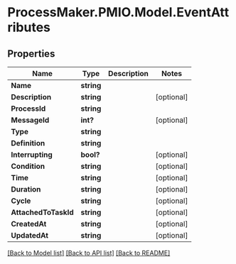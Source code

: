 # ProcessMaker.PMIO.Model.EventAttributes
## Properties

Name | Type | Description | Notes
------------ | ------------- | ------------- | -------------
**Name** | **string** |  | 
**Description** | **string** |  | [optional] 
**ProcessId** | **string** |  | 
**MessageId** | **int?** |  | [optional] 
**Type** | **string** |  | 
**Definition** | **string** |  | 
**Interrupting** | **bool?** |  | [optional] 
**Condition** | **string** |  | [optional] 
**Time** | **string** |  | [optional] 
**Duration** | **string** |  | [optional] 
**Cycle** | **string** |  | [optional] 
**AttachedToTaskId** | **string** |  | [optional] 
**CreatedAt** | **string** |  | [optional] 
**UpdatedAt** | **string** |  | [optional] 

[[Back to Model list]](../README.md#documentation-for-models) [[Back to API list]](../README.md#documentation-for-api-endpoints) [[Back to README]](../README.md)

